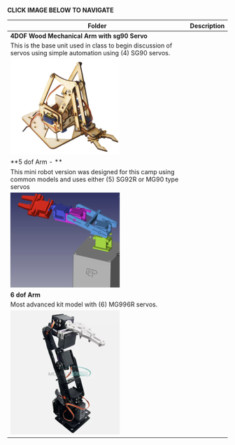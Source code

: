 **CLICK IMAGE BELOW TO NAVIGATE**

| **Folder**                          | **Description**                                                                   |
| ----------------------------------- | --------------------------------------------------------------------------------- |
| **4DOF Wood Mechanical Arm with sg90 Servo**
This is the base unit used in class to begin discussion of servos using simple automation using (4) SG90 servos.| <a href="https://github.com/RudyMartin/dsai-2025/tree/main/ASU/5-Lab%20Resources/4dof_kit_version">
<img src="https://github.com/RudyMartin/dsai-2025/blob/main/ASU/5-Lab%20Resources/pics/4dof-wood-arm.png"  width="250" ></a>| 
| **5 dof Arm - **
This mini robot version was designed for this camp using common models and uses either (5) SG92R or MG90 type servos | <a href="https://github.com/RudyMartin/dsai-2025/tree/main/ASU/5-Lab%20Resources/5dof">
<img src="https://github.com/RudyMartin/dsai-2025/blob/main/ASU/5-Lab%20Resources/pics/5dof-mini-robot.png"  width="250" ></a>| 
| **6 dof Arm**
Most advanced kit model with (6) MG996R servos. | <a href="https://github.com/RudyMartin/dsai-2025/tree/main/ASU/5-Lab%20Resources/6dof_kit_version">
<img src="https://github.com/RudyMartin/dsai-2025/blob/main/ASU/5-Lab%20Resources/pics/6dof-arm.png"  width="250" ></a>| 
